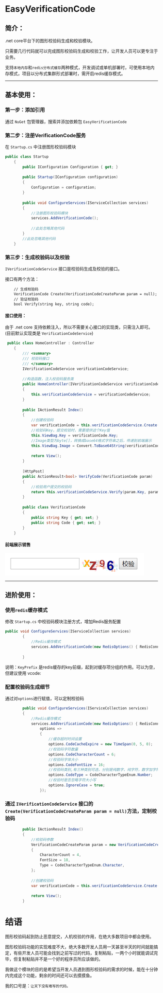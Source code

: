 # EasyVerificationCode

## 简介：

.net core平台下的图形校验码生成和校验模块。 

只需要几行代码就可以完成图形校验码生成和校验工作，让开发人员可以更专注于业务。

支持`本地内存`和`redis分布式缓存`两种模式，开发调试或单机部署时，可使用本地内存模式，项目以分布式集群形式部署时，需开启redis缓存模式。

---

## 基本使用：

### 第一步：添加引用

通过 `NuGet` 包管理器，搜索并添加依赖包 `EasyVerificationCode`

### 第二步：注册VerificationCode服务

在 `Startup.cs` 中注册图形校验码模块

``` csharp
public class Startup
    {
        public IConfiguration Configuration { get; }

        public Startup(IConfiguration configuration)
        {
            Configuration = configuration;
        }

        public void ConfigureServices(IServiceCollection services)
        {
            //注册图形校验码模块
            services.AddVerificationCode();

            //此处忽略其他代码
        }
        //此处忽略其他代码
    }
``` 
            
### 第三步：生成校验码以及校验

`IVerificationCodeService` 接口是校验码生成及校验的接口。 

接口有两个方法：

        // 生成校验码
        VerificationCode Create(VerificationCodeCreateParam param = null);              
        // 验证校验码
        bool Verify(string key, string code);   

#### 接口使用：

由于 .net core 支持依赖注入，所以不需要关心接口的实现类，只需注入即可。
(目前默认实现类是 `VerificationCodeService`)

``` csharp
 public class HomeController : Controller
    {
        /// <summary>
        /// 校验码接口
        /// </summary>
        IVerificationCodeService verificationCodeService;

        //构造函数，注入校验码服务类
        public HomeController(IVerificationCodeService verificationCodeService)
        {
            this.verificationCodeService = verificationCodeService;
        }

        public IActionResult Index()
        {
            //创建校验码
            var verificationCode = this.verificationCodeService.Create();
            //校验码Key，提交校验时，需要提供这个Key值
            this.ViewBag.Key = verificationCode.Key;
            //Image类型为byte[]，转换成base64格式字符串之后，传递到前端展示
            this.ViewBag.Image = Convert.ToBase64String(verificationCode.Image);

            return View();
        }

        [HttpPost]
        public ActionResult<bool> VerifyCode(VerificationCode param)
        {
            //校验用户提交的校验码
            return this.verificationCodeService.Verify(param.Key, param.Code);
        }

        public class VerificationCode
        {
            public string Key { get; set; }
            public string Code { get; set; }
        }
    }
``` 

#### 前端展示销售

![](./resource/images/verification_code_1.png '描述')

---

## 进阶使用：

### 使用`redis`缓存模式
修改 `Startup.cs` 中校验码模块注册方式，增加Redis服务配置

``` csharp
public void ConfigureServices(IServiceCollection services)
        {
            //Redis缓存模式
            services.AddVerificationCode(new RedisOptions() { RedisConnection = "127.0.0.1:6379", KeyPrefix = "vcode:" });

        }
```
说明：`KeyPrefix` 是redis缓存的key前缀，起到对缓存项分组的作用。可以为空，但建议使用 vcode:

### 配置校验码生成细节
通过对`options`进行赋值，可以定制校验码
``` csharp
        public void ConfigureServices(IServiceCollection services)
        {
            //Redis缓存模式
            services.AddVerificationCode(new RedisOptions() { RedisConnection = "127.0.0.1:6379", KeyPrefix = "vcode:" },
                options =>
                {
                    //缓存超时时间设置
                    options.CodeCacheExpire = new TimeSpan(0, 5, 0);
                    //校验码字符数量
                    options.CodeCharacterCount = 6;
                    //校验码字体大小
                    options.CodeFontSize = 16;
                    //校验码类别,有三种类别可选，分别是纯数字，纯字符，数字加字符
                    options.CodeType = CodeCharacterTypeEnum.Number;
                    //校验时是否忽略字符大小写
                    options.IgnoreCase = true;
                });

```

### 通过 `IVerificationCodeService` 接口的`Create(VerificationCodeCreateParam param = null)`方法，定制校验码
``` csharp
        public IActionResult Index()
        {
            //校验码参数
            VerificationCodeCreateParam param = new VerificationCodeCreateParam()
            {
                CharacterCount = 4,
                FontSize = 18,
                Type = CodeCharacterTypeEnum.Character,
            };

            //创建校验码
            var verificationCode = this.verificationCodeService.Create(param);

            return View();
        }
```


# 结语

图形校验码起到防止恶意提交，人机校验的作用，在绝大多数项目中都会使用。

图形校验码功能的实现难度不大，绝大多数开发人员用一天甚至半天的时间就能搞定，有些开发人员可能会找到之前写过的代码，复制粘贴，一两个小时就能调试完毕，但复制粘贴并不是一个好的程序员所应该做的。

我做这个模块的目的是希望当开发人员遇到图形校验码的需求的时候，能在十分钟内完成这个功能，剩余的时间还可以去摸摸鱼。

我的口号是：`让天下没有难写的代码。`